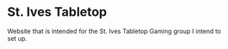 # St. Ives Tabletop

Website that is intended for the St. Ives Tabletop Gaming group I intend to set up.

